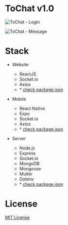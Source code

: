 # ToChat v1.0

![ToChat - Login](https://i.imgur.com/EL2f6ne.png)

![ToChat - Message](https://i.imgur.com/tFx7xHA.png)


# Stack

- Website
  - ReactJS
  - Socket.io
  - Axios
  - \* [check package.json](/website/package.json)

- Mobile
  - React Native
  - Expo
  - Socket.io
  - Axios
  - \* [check package.json](/mobile/package.json)  

- Server
  - Node.js
  - Express
  - Socket.io
  - MongoDB
  - Mongoose
  - Multer
  - Dotenv
  - \* [check package.json](/server/package.json)

# License
[MIT License](https://github.com/fogeid/ToChat/blob/master/LICENSE)
